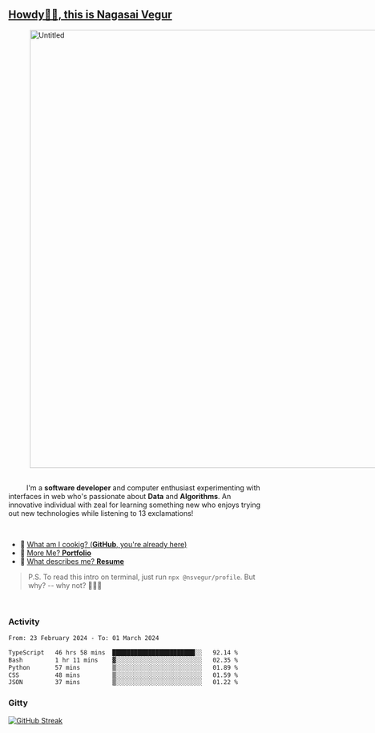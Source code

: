 
## [Howdy🖖🏻, this is Nagasai Vegur](https://nsvegur.me/)

<div style="
  display: flex;
  width: 100vw;
  justify-content: center;
  ">
  <img width="875" alt="Untitled" src="https://github.com/NSVEGUR/NSVEGUR/assets/83576465/f41a8098-aaa9-4353-8130-bd4076cb1d4a">
</div>

<br /> 
 
<p>
&emsp; &emsp; I'm a <b>software developer</b> and computer enthusiast experimenting with interfaces in web who's passionate about <b>Data</b> and <b>Algorithms</b>. An innovative individual with zeal for learning something new who enjoys trying out new technologies while listening to 13 exclamations!
</p>

<br /> 

- 🍔 [What am I cookig? (**GitHub**, you're already here)](https://github.com/NSVEGUR)
- 👻 [More Me? **Portfolio**](https://nsvegur.me/)
- 🔭 [What describes me? **Resume**](https://nsvegur.me/resume)

> P.S. To read this intro on terminal, just run `npx @nsvegur/profile`. But why? -- why not? 🤷🏻‍♂️

<br />

### Activity

<!--START_SECTION:waka-->

```txt
From: 23 February 2024 - To: 01 March 2024

TypeScript   46 hrs 58 mins  ███████████████████████░░   92.14 %
Bash         1 hr 11 mins    ▓░░░░░░░░░░░░░░░░░░░░░░░░   02.35 %
Python       57 mins         ▒░░░░░░░░░░░░░░░░░░░░░░░░   01.89 %
CSS          48 mins         ▒░░░░░░░░░░░░░░░░░░░░░░░░   01.59 %
JSON         37 mins         ▒░░░░░░░░░░░░░░░░░░░░░░░░   01.22 %
```

<!--END_SECTION:waka-->

### Gitty

[![GitHub Streak](http://github-profile-summary-cards.vercel.app/api/cards/profile-details?username=NSVEGUR&theme=github_dark)]('https://github.com/NSVEGUR')

